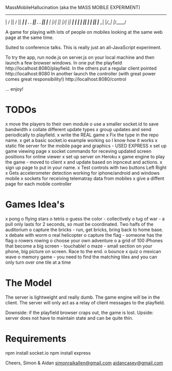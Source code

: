 MassMobileHallucination (aka the MASS MOBILE EXPERIMENT)


___  ______  ___ _____
|  \/  ||  \/  ||  ___|
| .  . || .  . || |__
| |\/| || |\/| ||  __|
| |  | || |  | || |___
\_|  |_/\_|  |_/\____/



A game for playing with lots of people on mobiles looking at the same web page at the same time.

Suited to conference talks. This is really just an all-JavaScript experiment.

To try the app, run node.js on server.js on your local machine and then launch a few browser
windows.
In one put the playfield http://localhost:8080/playfield.
In the others put a regular client pointed http://localhost:8080
In another launch the controller (with great power comes great responsibility!)  http://localhost:8080/control

... enjoy!

TODOs
=====
x move the players to their own module
o use a smaller socket.id to save bandwidth
x collate different update types
x group updates and send periodically to playfield.
x write the REAL game
x Fix the type in the repo name.
x get a basic socket.io example working so I know how it works
x static file server for the mobile page and graphics - USED EXPRESS
x set up game viewing page
x socket commands for receving updated screen positions for online viewer
x set up server on Heroku
x game engine to play the game - moved to client
x and update based on inpnceut and actions.
x sign up page to put in your name.
x Test controls with two buttons Left Right
x Gets accelerometer detection working for iphone/android and windows mobile
x sockets for receiving telematray data from mobiles
x give a diffent page for each mobile controller

Games Idea's
===============
x pong
o flying stars
o tetris
o guess the color - collectively
o tug of war - a pull only lasts for 2 seconds, so must be coordinated. Two halfs of the auditorium
o capture the bricks - run, get bricks, bring back to home base.
x debate with worm
o real helicopter
o capture the flag - someone has the flag
o rowers rowing
o choose your own adventure
o a grid of 100 iPhones that become a big screen - touchable!
o maze - small section on your phone, big picture on screen. Race to the end.
o bounce
x quiz
o mexican wave
o memory game - you need to find the matching tiles and you can only turn over one tile at a time

The Model
=========
The server is lightweight and really dumb. The game engine will be in the client. The server
will only act as a relay of client messages to the playfield. 

Downside: if the playfield browser craps out, the game is lost.
Upside: server does not have to maintain state and can be quite thin.

Requirements
===========
npm install socket.io
npm install express

Cheers,
Simon & Aidan
simonraikallen@gmail.com
aidancasey@gmail.com

